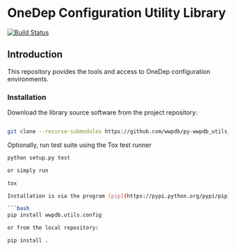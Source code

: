 # OneDep Configuration Utility Library

[![Build Status](https://dev.azure.com/wwPDB/wwPDB%20Python%20Projects/_apis/build/status/wwPDB.py-wwpdb_utils_config?branchName=master)](https://dev.azure.com/wwPDB/wwPDB%20Python%20Projects/_build/latest?definitionId=2&branchName=master)

## Introduction

This repository povides the tools and access to OneDep configuration environments.

### Installation

Download the library source software from the project repository:

```bash

git clone --recurse-submodules https://github.com/wwpdb/py-wwpdb_utils_config.git

```

Optionally, run test suite using the Tox test runner

```bash
python setup.py test

or simply run

tox

Installation is via the program [pip](https://pypi.python.org/pypi/pip).

```bash
pip install wwpdb.utils.config

or from the local repository:

pip install .
```
